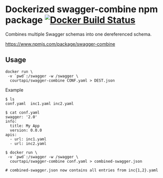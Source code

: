 # Dockerized swagger-combine npm package [![Docker Build Status](https://img.shields.io/docker/build/courtapi/swagger-combine.svg)](https://hub.docker.com/r/courtapi/swagger-combine/)

Combines multiple Swagger schemas into one dereferenced schema.

https://www.npmjs.com/package/swagger-combine

## Usage

```
docker run \
 -v `pwd`:/swagger -w /swagger \
  courtapi/swagger-combine CONF.yaml > DEST.json
```

Example
```
$ ls
conf.yaml  inc1.yaml inc2.yaml

$ cat conf.yaml
swagger: '2.0'
info:
  title: My App
  version: 0.0.0
apis:
  - url: inc1.yaml
  - url: inc2.yaml

$ docker run \
 -v `pwd`:/swagger -w /swagger \
  courtapi/swagger-combine conf.yaml > combined-swagger.json
  
# combined-swagger.json now contains all entries from inc{1,2}.yaml
```

